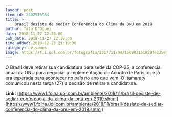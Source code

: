```yaml
---
layout: post
item_id: 2402515964
title: >-
    Brasil desiste de sediar Conferência do Clima da ONU em 2019
author: Tatu D'Oquei
date: 2018-11-27 22:38:00
pub_date: 2018-11-27 22:38:00
time_added: 2019-12-23 21:19:30
category: avisamos
image: https://f.i.uol.com.br/fotografia/2017/11/04/150983151859fe335edc9e5_1509831518_3x2_rt.jpg
---
```


O Brasil deve retirar sua candidatura para sede da COP-25, a conferência anual da ONU para negociar a implementação do Acordo de Paris, que já era esperada para acontecer no país no ano que vem. O Itamaraty comunicou nesta terça (27) a decisão de retirar a candidatura.

**Link:** [https://www1.folha.uol.com.br/ambiente/2018/11/brasil-desiste-de-sediar-conferencia-do-clima-da-onu-em-2019.shtml](https://www1.folha.uol.com.br/ambiente/2018/11/brasil-desiste-de-sediar-conferencia-do-clima-da-onu-em-2019.shtml)

